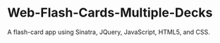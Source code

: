 Web-Flash-Cards-Multiple-Decks
==============================

A flash-card app using Sinatra, JQuery, JavaScript, HTML5, and CSS.
